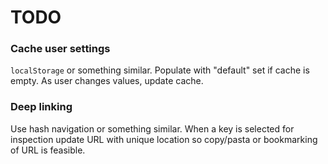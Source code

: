 # TODO

### Cache user settings
`localStorage` or something similar. Populate with "default" set if cache is empty. As user changes values, update cache.

### Deep linking
Use hash navigation or something similar. When a key is selected for inspection update URL with unique location so copy/pasta or bookmarking of URL is feasible.
